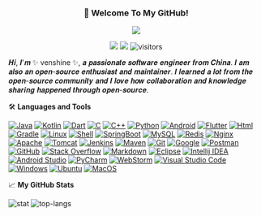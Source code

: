 <h3 align="center">
    🎉 Welcome To My GitHub!
</h3>
<p align="center">
    <img src="https://readme-typing-svg.herokuapp.com?color=e65e2a&width=370&height=45&lines=The+dreams+are+always+necessary;Attitude+determines+everything;Continuous+exporting+knowledge">
</p>
<p align="center">
    <img src="https://img.shields.io/badge/gender-%F0%9F%A4%B5 gentleman-critical">
    <img src="https://img.shields.io/static/v1?label=email&message=venshine.cn@gmail.com&color=7BB32E">
    <img src="https://api.visitor.plantree.me/visitor-badge/pv?namespace=venshine&key=github&color=blue" alt="visitors">
</p>

𝑯𝒊, 𝑰'𝒎 ✨ venshine ✨, 𝒂 𝒑𝒂𝒔𝒔𝒊𝒐𝒏𝒂𝒕𝒆 𝒔𝒐𝒇𝒕𝒘𝒂𝒓𝒆 𝒆𝒏𝒈𝒊𝒏𝒆𝒆𝒓 𝒇𝒓𝒐𝒎 𝑪𝒉𝒊𝒏𝒂. 𝑰 𝒂𝒎 𝒂𝒍𝒔𝒐 𝒂𝒏 𝒐𝒑𝒆𝒏-𝒔𝒐𝒖𝒓𝒄𝒆 𝒆𝒏𝒕𝒉𝒖𝒔𝒊𝒂𝒔𝒕 𝒂𝒏𝒅 𝒎𝒂𝒊𝒏𝒕𝒂𝒊𝒏𝒆𝒓. 𝑰 𝒍𝒆𝒂𝒓𝒏𝒆𝒅 𝒂 𝒍𝒐𝒕 𝒇𝒓𝒐𝒎 𝒕𝒉𝒆 𝒐𝒑𝒆𝒏-𝒔𝒐𝒖𝒓𝒄𝒆 𝒄𝒐𝒎𝒎𝒖𝒏𝒊𝒕𝒚 𝒂𝒏𝒅 𝑰 𝒍𝒐𝒗𝒆 𝒉𝒐𝒘 𝒄𝒐𝒍𝒍𝒂𝒃𝒐𝒓𝒂𝒕𝒊𝒐𝒏 𝒂𝒏𝒅 𝒌𝒏𝒐𝒘𝒍𝒆𝒅𝒈𝒆 𝒔𝒉𝒂𝒓𝒊𝒏𝒈 𝒉𝒂𝒑𝒑𝒆𝒏𝒆𝒅 𝒕𝒉𝒓𝒐𝒖𝒈𝒉 𝒐𝒑𝒆𝒏-𝒔𝒐𝒖𝒓𝒄𝒆.

🛠️ **Languages and Tools**
<p>
    <a href="https://github.com/search?q=user%3Avenshine+language%3AJava&type=repositories"><img alt="Java" src="https://img.shields.io/badge/Java-%23777BB4.svg?logo=openjdk&logoColor=white"></a>
    <a href="https://github.com/search?q=user%3Avenshine+language%3AKotlin&type=repositories"><img alt="Kotlin" src="https://img.shields.io/badge/Kotlin-%2345b8d8.svg?logo=kotlin&logoColor=white"></a>
    <a href="https://github.com/search?q=user%3Avenshine+language%3ADart&type=repositories"><img alt="Dart" src="https://img.shields.io/badge/Dart%20-%233776AB.svg?logo=dart&logoColor=white"></a>
    <a href="#"><img alt="C" src="https://img.shields.io/badge/C-%236fba48.svg?logo=c&logoColor=white"></a>
    <a href="#"><img alt="C++" src="https://img.shields.io/badge/C++-FCC624?logo=C%2B%2B&logoColor=black" /></a>
    <a href="#"><img alt="Python" src="https://img.shields.io/badge/Python-21759B?logo=python&logoColor=white"></a>
    <a href="#"><img alt="Android" src="https://img.shields.io/badge/Android%20-%231572B6.svg?logo=android&logoColor=white"></a>
    <a href="#"><img alt="Flutter" src="https://img.shields.io/badge/Flutter%20-%23E34F26.svg?logo=flutter&logoColor=white"></a>
    <a href="#"><img alt="Html" src="https://img.shields.io/badge/Html%20-%23F7DF1E.svg?logo=html5&logoColor=black"></a>
    <a href="#"><img alt="Gradle" src="https://img.shields.io/badge/Gradle-%23327FC7.svg?logo=gradle&logoColor=white"></a>
    <a href="#"><img alt="Linux" src="https://img.shields.io/badge/Linux%20-%2343853D.svg?logo=linux&logoColor=white"></a>
    <a href="#"><img alt="Shell" src="https://img.shields.io/badge/Shell%20-%232b3847.svg?logo=shell"></a>
    <a href="#"><img alt="SpringBoot" src="https://img.shields.io/badge/SpringBoot%20-%23554674.svg?logo=springboot"></a>
    <a href="#"><img alt="MySQL" src="https://img.shields.io/badge/MySQL-%234479A1.svg?logo=mysql&logoColor=white"></a>
    <a href="#"><img alt="Redis" src="https://img.shields.io/badge/redis-%23c83d2e.svg?logo=redis&logoColor=white"></a>
    <a href="#"><img alt="Nginx" src="https://img.shields.io/badge/-Nginx-009639?logo=nginx&logoColor=white"></a>
    <a href="#"><img alt="Apache" src="https://img.shields.io/badge/Apache-0078d7.svg?logo=apache&logoColor=white"></a>
    <a href="#"><img alt="Tomcat" src="https://img.shields.io/badge/Tomcat-a757ef?logo=apache-tomcat&logoColor=ffffff" /></a>
    <a href="#"><img alt="Jenkins" src="https://img.shields.io/badge/Jenkins-%23191f25.svg?logo=jenkins&logoColor=white"></a>
    <a href="#"><img alt="Maven" src="https://img.shields.io/badge/Maven-%2395e0d1.svg?logo=apache-maven&logoColor=white"></a>
    <a href="#"><img alt="Git" src="https://img.shields.io/badge/Git%20-%23F05033.svg?logo=git&logoColor=white"></a>
    <a href="#"><img alt="Google" src="https://img.shields.io/badge/Google%20-%23404d59.svg?logo=google&logoColor=white"></a>
    <a href="#"><img alt="Postman" src="https://img.shields.io/badge/Postman-FF6C37?logo=postman&logoColor=white"></a>
    <a href="#"><img alt="GitHub" src="https://img.shields.io/badge/GitHub-%232671E5.svg?logo=github&logoColor=white"></a>
    <a href="#"><img alt="Stack Overflow" src="https://img.shields.io/badge/-Stack%20Overflow-FE7A16?logo=stack-overflow&logoColor=white"></a>
    <a href="#"><img alt="Markdown" src="https://img.shields.io/badge/Markdown-%23000000.svg?logo=markdown&logoColor=white"></a>
    <a href="#"><img alt="Eclipse" src="https://img.shields.io/badge/Eclipse-%23327FC7.svg?logo=eclipse&logoColor=white"></a>
    <a href="#"><img alt="Intellij IDEA" src="https://img.shields.io/badge/Intellij%20IDEA-%23191f25.svg?logo=intellij-idea&logoColor=white"></a>
    <a href="#"><img alt="Android Studio" src="https://img.shields.io/badge/Android%20Studio-%23025E8C.svg?logo=android-studio&logoColor=white"></a>
    <a href="#"><img alt="PyCharm" src="https://img.shields.io/badge/PyCharm-96e07d?logo=PyCharm&logoColor=ffffff" /></a>
    <a href="#"><img alt="WebStorm" src="https://img.shields.io/badge/WebStorm-56c1eb?logo=WebStorm&logoColor=ffffff" /></a>
    <a href="#"><img alt="Visual Studio Code" src="https://img.shields.io/badge/Visual%20Studio%20Code-0078d7.svg?logo=visual-studio-code&logoColor=white"></a>
    <a href="#"><img alt="Windows" src="https://img.shields.io/badge/Windows-2496ED?logo=windows&logoColor=white" /></a>
    <a href="#"><img alt="Ubuntu" src="https://img.shields.io/badge/Ubuntu%20-%23.svg?logo=ubuntu&logoColor=white"></a>
    <a href="#"><img alt="MacOS" src="https://img.shields.io/badge/MacOS-333?logo=apple&logoColor=white" /></a>
    <!--
    <a href="#"><img alt="" src="https://img.shields.io/badge/-eb488b?logo=&logoColor=ffffff" /></a>
    <a href="#"><img alt="" src="https://img.shields.io/badge/-%23F05033.svg?logo=&logoColor=white"></a>
    <a href="#"><img alt="" src="https://img.shields.io/badge/-%23293339.svg?logo=&logoColor=white"></a>
    <a href="#"><img alt="" src="https://img.shields.io/badge/-%23018ddf.svg?logo=&logoColor=white"></a>
    -->
    <!-- icon
    https://simpleicons.org/?q=tomcat
    -->
</p>  

📈 **My GitHub Stats**

![stat](https://github-readme-stats.vercel.app/api?username=venshine&count_private=true&show_icons=true&hide=contribs&include_all_commits=true)
![top-langs](https://github-readme-stats.vercel.app/api/top-langs/?username=venshine&layout=compact)



